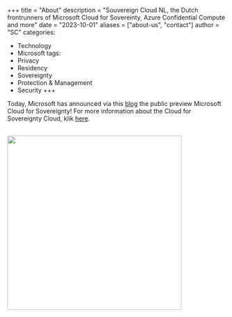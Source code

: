 +++
title = "About"
description = "Souvereign Cloud NL, the Dutch frontrunners of Microsoft Cloud for Sovereinty, Azure Confidential Compute and more"
date = "2023-10-01"
aliases = ["about-us", "contact"]
author = "SC"
categories:
  - Technology
  - Microsoft
tags:
  - Privacy
  - Residency
  - Sovereignty
  - Protection & Management
  - Security 
+++


Today, Microsoft has announced via this <a href="https://azure.microsoft.com/en-us/updates/?query=AKS">blog</a> the public preview Microsoft Cloud for Sovereignty! 
For more information about the Cloud for Sovereignty Cloud, klik <a href="https://www.microsoft.com/en-us/industry/sovereignty/cloud">here</a>.
<br><br>


<img src="/images/mssovcloud.png" width="400" height="400">

<br>
<br>